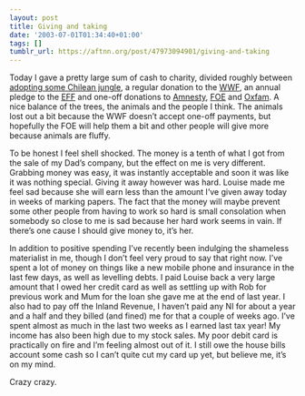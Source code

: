 ```yaml
---
layout: post
title: Giving and taking
date: '2003-07-01T01:34:40+01:00'
tags: []
tumblr_url: https://aftnn.org/post/47973094901/giving-and-taking
---
```

<p>Today I gave a pretty large sum of cash to charity, divided roughly between <a href="http://nature.org/joinanddonate/adoptanacre/preserves/">adopting some Chilean jungle</a>, a regular donation to the <a href="http://www.panda.org/">WWF</a>, an annual pledge to the <a href="http://eff.org">EFF</a> and one-off donations to <a href="http://www.amnesty.org.uk">Amnesty</a>, <a href="http://www.foe.org.uk">FOE</a> and <a href="http://www.oxfam.org.uk">Oxfam</a>. A nice balance of the trees, the animals and the people I think. The animals lost out a bit because the WWF doesn&rsquo;t accept one-off payments, but hopefully the FOE will help them a bit and other people will give more because animals are fluffy.</p>
<p>To be honest I feel shell shocked. The money is a tenth of what I got from the sale of my Dad&rsquo;s company, but the effect on me is very different. Grabbing money was easy, it was instantly acceptable and soon it was like it was nothing special. Giving it away however was hard. Louise made me feel sad because she will earn less than the amount I&rsquo;ve given away today in weeks of marking papers. The fact that the money will maybe prevent some other people from having to work so hard is small consolation when somebody so close to me is sad because her hard work seems in vain. If there&rsquo;s one cause I should give money to, it&rsquo;s her.</p>
<p>In addition to positive spending I&rsquo;ve recently been indulging the shameless materialist in me, though I don&rsquo;t feel very proud to say that right now. I&rsquo;ve spent a lot of money on things like a new mobile phone and insurance in the last few days, as well as levelling debts. I paid Louise back a very large amount that I owed her credit card as well as settling up with Rob for previous work and Mum for the loan she gave me at the end of last year. I also had to pay off the Inland Revenue, I haven&rsquo;t paid any NI for about a year and a half and they billed (and fined) me for that a couple of weeks ago. I&rsquo;ve spent almost as much in the last two weeks as I earned last tax year! My income has also been high due to my stock sales. My poor debit card is practically on fire and I&rsquo;m feeling almost out of it. I still owe the house bills account some cash so I can&rsquo;t quite cut my card up yet, but believe me, it&rsquo;s on my mind.</p>
<p>Crazy crazy.</p>
